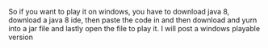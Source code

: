   So if you want to play it on windows, you have to download java 8, download a java 8 ide, then paste the code in and then download and yurn into a jar file and lastly open the file to play it.
I will post a windows playable version
